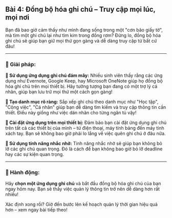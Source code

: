 ## Bài 4: Đồng bộ hóa ghi chú – Truy cập mọi lúc, mọi nơi

Bạn đã bao giờ cảm thấy như mình đang sống trong một "cơn bão giấy tờ", mà tìm một ghi chú lại như tìm kim trong đống rơm? Đừng lo, đồng bộ hóa ghi chú sẽ giúp bạn giữ mọi thứ gọn gàng và dễ dàng truy cập từ bất cứ đâu!

---

### 📌 Giải pháp:

**🔹 Sử dụng ứng dụng ghi chú đám mây:**
Nhiều sinh viên thấy rằng các ứng dụng như Evernote, Google Keep, hay Microsoft OneNote giúp họ đồng bộ hóa ghi chú trên mọi thiết bị. Hãy tưởng tượng bạn đang có một trợ lý cá nhân, giúp bạn lưu trữ mọi thứ một cách gọn gàng!

**🔹 Tạo danh mục rõ ràng:**
Sắp xếp ghi chú theo danh mục như "Học tập", "Công việc", "Cá nhân" giúp bạn dễ dàng tìm kiếm và truy cập thông tin cần thiết. Điều này giống như việc dán nhãn cho từng ngăn tủ vậy!

**🔹 Cài đặt ứng dụng trên mọi thiết bị:**
Đảm bảo bạn cài đặt ứng dụng ghi chú trên tất cả các thiết bị của mình – từ điện thoại, máy tính bảng đến máy tính xách tay. Bạn sẽ không bao giờ phải lo lắng về việc quên ghi chú ở đâu nữa.

**🔹 Sử dụng tính năng nhắc nhở:**
Tính năng nhắc nhở sẽ giúp bạn không bỏ lỡ các ghi chú quan trọng. Đó là cách để bạn không bao giờ bỏ lỡ deadline hay các sự kiện quan trọng.

---

### 🚀 Hành động:

Hãy **chọn một ứng dụng ghi chú** và bắt đầu đồng bộ hóa ghi chú của bạn ngay hôm nay. Bạn sẽ thấy việc quản lý thông tin trở nên dễ dàng hơn rất nhiều!

Xác định xong rồi? Giờ đến bước lên kế hoạch quản lý thời gian hiệu quả hơn – xem ngay bài tiếp theo!